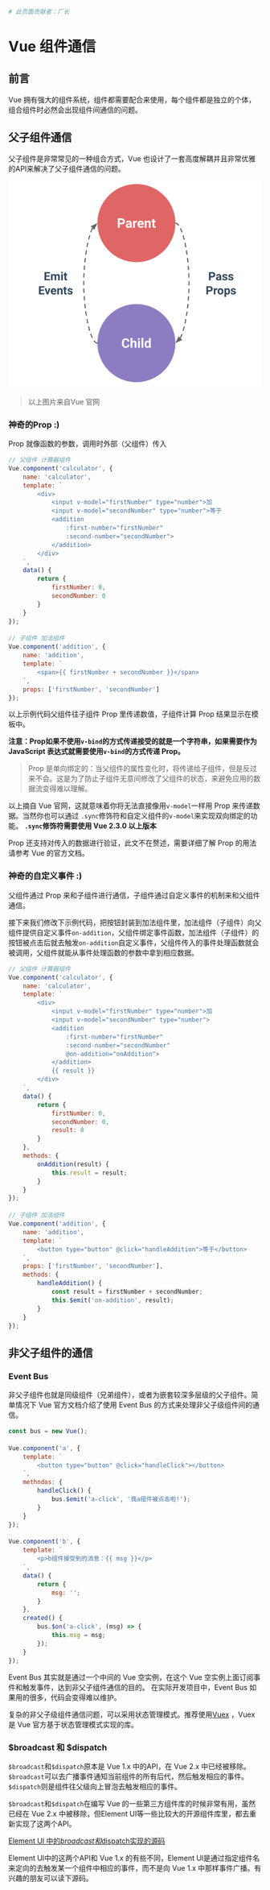 ```bash
# 此页面贡献者：厂长
```
# Vue 组件通信

## 前言
Vue 拥有强大的组件系统，组件都需要配合来使用，每个组件都是独立的个体，组合组件时必然会出现组件间通信的问题。

## 父子组件通信
父子组件是非常常见的一种组合方式，Vue 也设计了一套高度解耦并且非常优雅的API来解决了父子组件通信的问题。

![props-events](img/props-events.png)
> 以上图片来自Vue 官网

### 神奇的Prop :)

Prop 就像函数的参数，调用时外部（父组件）传入
```js
// 父组件 计算器组件
Vue.component('calculator', {
    name: 'calculator',
    template: `
        <div>
            <input v-model="firstNumber" type="number">加
            <input v-model="secondNumber" type="number">等于
            <addition 
                :first-number="firstNumber" 
                :second-number="secondNumber">
            </addition>   
        </div>   
    `,
    data() {
        return {
            firstNumber: 0,
            secondNumber: 0
        }
    }
});

// 子组件 加法组件
Vue.component('addition', {
    name: 'addition',
    template: `
        <span>{{ firstNumber + secondNumber }}</span>
    `,
    props: ['firstNumber', 'secondNumber']
});
```

以上示例代码父组件往子组件 Prop 里传递数值，子组件计算 Prop 结果显示在模板中。

**注意：Prop如果不使用`v-bind`的方式传递接受的就是一个字符串，如果需要作为 JavaScript 表达式就需要使用`v-bind`的方式传递 Prop。**

> Prop 是单向绑定的：当父组件的属性变化时，将传递给子组件，但是反过来不会。这是为了防止子组件无意间修改了父组件的状态，来避免应用的数据流变得难以理解。

以上摘自 Vue 官网，这就意味着你将无法直接像用`v-model`一样用 Prop 来传递数据。当然你也可以通过 `.sync`修饰符和自定义组件的`v-model`来实现双向绑定的功能。
**`.sync`修饰符需要使用 Vue 2.3.0 以上版本**

Prop 还支持对传入的数据进行验证，此文不在赘述，需要详细了解 Prop 的用法请参考 Vue 的官方文档。

### 神奇的自定义事件 :)

父组件通过 Prop 来和子组件进行通信，子组件通过自定义事件的机制来和父组件通信。

接下来我们修改下示例代码，把按钮封装到加法组件里，加法组件（子组件）向父组件提供自定义事件`on-addition`，父组件绑定事件函数，加法组件（子组件）的按钮被点击后就去触发`on-addition`自定义事件，父组件传入的事件处理函数就会被调用，父组件就能从事件处理函数的参数中拿到相应数据。

```js
// 父组件 计算器组件
Vue.component('calculator', {
    name: 'calculator',
    template: `
        <div>
            <input v-model="firstNumber" type="number">加
            <input v-model="secondNumber" type="number">
            <addition 
                :first-number="firstNumber" 
                :second-number="secondNumber"
                @on-addition="onAddition">
            </addition>
            {{ result }}   
        </div>   
    `,
    data() {
        return {
            firstNumber: 0,
            secondNumber: 0,
            result: 0
        }
    },
    methods: {
        onAddition(result) {
            this.result = result;
        }
    }
});

// 子组件 加法组件
Vue.component('addition', {
    name: 'addition',
    template: `
        <button type="button" @click="handleAddition">等于</button>
    `,
    props: ['firstNumber', 'secondNumber'],
    methods: {
        handleAddition() {
            const result = firstNumber + secondNumber;
            this.$emit('on-addition', result);
        }
    }
});
```

## 非父子组件的通信

### Event Bus
非父子组件也就是同级组件（兄弟组件），或者为嵌套较深多层级的父子组件。简单情况下 Vue 官方文档介绍了使用 Event Bus 的方式来处理非父子级组件间的通信。

```js
const bus = new Vue();

Vue.component('a', {
    template: `
        <button type="button" @click="handleClick"></button>
    `,
    methndos: {
        handleClick() {
            bus.$emit('a-click', '我a组件被点击啦!');
        }
    }
});

Vue.component('b', {
    template: `
        <p>b组件接受到的消息：{{ msg }}</p>
    `,
    data() {
        return {
            msg: '';
        }
    },
    created() {
        bus.$on('a-click', (msg) => {
            this.msg = msg;
        });
    }
});
```
Event Bus 其实就是通过一个中间的 Vue 空实例，在这个 Vue 空实例上面订阅事件和触发事件，达到非父子组件通信的目的。
在实际开发项目中，Event Bus 如果用的很多，代码会变得难以维护。

复杂的非父子级组件通信问题，可以采用状态管理模式。推荐使用[Vuex](https://vuex.vuejs.org/) ，Vuex 是 Vue 官方基于状态管理模式实现的库。

### $broadcast 和 $dispatch
`$broadcast`和`$dispatch`原本是 Vue 1.x 中的API，在 Vue 2.x 中已经被移除。 
`$broadcast`可以去广播事件通知当前组件的所有后代，然后触发相应的事件。`$dispatch`则是组件往父级向上冒泡去触发相应的事件。

`$broadcast`和`$dispatch`在编写 Vue 的一些第三方组件库的时候非常有用，虽然已经在 Vue 2.x 中被移除，但Element UI等一些比较大的开源组件库里，都去重新实现了这两个API。

[Element UI 中的$broadcast和$dispatch实现的源码](https://github.com/ElemeFE/element/blob/dev/src/mixins/emitter.js)

Element UI中的这两个API和 Vue 1.x 的有些不同，Element UI是通过指定组件名来定向的去触发某一个组件中相应的事件，而不是向 Vue 1.x 中那样事件广播。有兴趣的朋友可以读下源码。

